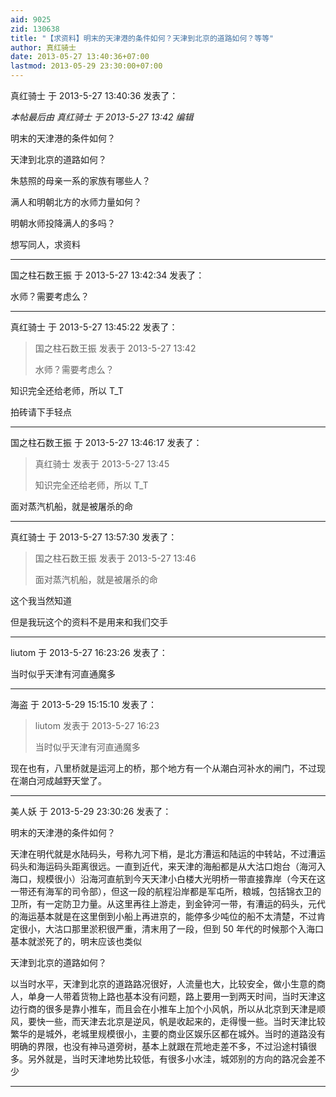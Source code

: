 ```yaml
---
aid: 9025
zid: 130638
title: "【求资料】明末的天津港的条件如何？天津到北京的道路如何？等等"
author: 真红骑士
date: 2013-05-27 13:40:36+07:00
lastmod: 2013-05-29 23:30:00+07:00
---
```


真红骑士 于 2013-5-27 13:40:36 发表了：

_本帖最后由 真红骑士 于 2013-5-27 13:42 编辑_

明末的天津港的条件如何？

天津到北京的道路如何？

朱慈照的母亲一系的家族有哪些人？

满人和明朝北方的水师力量如何？

明朝水师投降满人的多吗？

想写同人，求资料

---

国之柱石数王振 于 2013-5-27 13:42:34 发表了：

水师？需要考虑么？

---

真红骑士 于 2013-5-27 13:45:22 发表了：

> 国之柱石数王振 发表于 2013-5-27 13:42
>
> 水师？需要考虑么？

知识完全还给老师，所以 T_T

拍砖请下手轻点

---

国之柱石数王振 于 2013-5-27 13:46:17 发表了：

> 真红骑士 发表于 2013-5-27 13:45
>
> 知识完全还给老师，所以 T_T

面对蒸汽机船，就是被屠杀的命

---

真红骑士 于 2013-5-27 13:57:30 发表了：

> 国之柱石数王振 发表于 2013-5-27 13:46
>
> 面对蒸汽机船，就是被屠杀的命

这个我当然知道

但是我玩这个的资料不是用来和我们交手

---

liutom 于 2013-5-27 16:23:26 发表了：

当时似乎天津有河直通魔多

---

海盗 于 2013-5-29 15:15:10 发表了：

> liutom 发表于 2013-5-27 16:23
>
> 当时似乎天津有河直通魔多

现在也有，八里桥就是运河上的桥，那个地方有一个从潮白河补水的闸门，不过现在潮白河成越野天堂了。

---

美人妖 于 2013-5-29 23:30:26 发表了：

明末的天津港的条件如何？

天津在明代就是水陆码头，号称九河下梢，是北方漕运和陆运的中转站，不过漕运码头和海运码头距离很远。一直到近代，来天津的海船都是从大沽口炮台（海河入海口，规模很小）沿海河直航到今天天津小白楼大光明桥一带直接靠岸（今天在这一带还有海军的司令部），但这一段的航程沿岸都是军屯所，粮城，包括锦衣卫的卫所，有一定防卫力量。从这里再往上游走，到金钟河一带，有漕运的码头，元代的海运基本就是在这里倒到小船上再进京的，能停多少吨位的船不太清楚，不过肯定很小，大沽口那里淤积很严重，清末用了一段，但到 50 年代的时候那个入海口基本就淤死了的，明末应该也类似

天津到北京的道路如何？

以当时水平，天津到北京的道路路况很好，人流量也大，比较安全，做小生意的商人，单身一人带着货物上路也基本没有问题，路上要用一到两天时间，当时天津这边行商的很多是靠小推车，而且会在小推车上加个小风帆，所以从北京到天津是顺风，要快一些，而天津去北京是逆风，帆是收起来的，走得慢一些。当时天津比较繁华的是城外，老城里规模很小，主要的商业区娱乐区都在城外。当时的道路没有明确的界限，也没有神马道旁树，基本上就跟在荒地走差不多，不过沿途村镇很多。另外就是，当时天津地势比较低，有很多小水洼，城郊别的方向的路况会差不少

---
